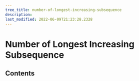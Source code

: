 ```yaml
---
tree_title: number-of-longest-increasing-subsequence
description: 
last_modified: 2022-06-09T21:23:28.2328
---
```


# Number of Longest Increasing Subsequence

## Contents
